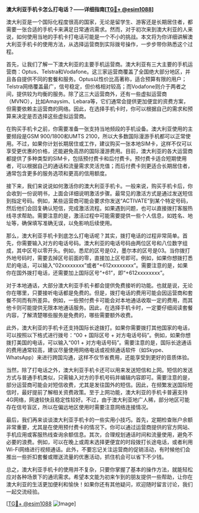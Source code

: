 **澳大利亚手机卡怎么打电话？——详细指南[[TG💪+ @esim1088](https://t.me/s/esim1088)]**

澳大利亚是一个国际化程度很高的国家，无论是留学生、游客还是长期居住者，都需要一张合适的手机卡来满足日常通讯需求。然而，对于初次来到澳大利亚的人来说，如何使用当地的手机卡打电话可能是一个不小的挑战。本文将为你详细讲解澳大利亚手机卡的使用方法，从选择运营商到实际拨号操作，一步步带你熟悉这个过程。

首先，让我们了解一下澳大利亚的主要手机运营商。澳大利亚有三大主要的手机运营商：Optus、Telstra和Vodafone。这三家运营商覆盖了全国绝大部分地区，并且各自提供不同的套餐和服务。Optus以性价比高著称，适合预算有限的用户；Telstra网络覆盖最广，信号稳定，但价格相对较高；而Vodafone则介于两者之间，提供较为均衡的服务。除了这三大运营商外，还有一些虚拟运营商（MVNO），比如Amaysim、Lebara等，它们通常会提供更加便宜的资费方案，但需要依赖主运营商的网络。因此，在选择手机卡时，你可以根据自己的需求和预算来决定是否选择这些虚拟运营商。

在购买手机卡之前，你需要准备一张支持当地频段的手机设备。澳大利亚使用的主要频段是GSM 900/1800和UMTS 2100，所以大多数国际漫游手机都可以正常使用。不过，如果你计划长期居住或工作，建议购买一张本地SIM卡，这样不仅可以享受更优惠的价格，还能避免高昂的国际漫游费用。目前，澳大利亚的各大运营商都提供了多种类型的SIM卡，包括预付费卡和后付费卡。预付费卡适合短期使用者，可以根据自己的通话和流量需求灵活充值；而后付费卡则更适合长期居住者，通常包含更多的服务选项和更高的信用额度。

接下来，我们来说说如何激活你的澳大利亚手机卡。一般来说，购买手机卡后，你会收到一份说明书，上面会详细说明激活步骤。最常见的激活方式是通过发送短信到指定号码。例如，某些运营商可能会要求你发送“ACTIVATE”到某个特定号码，然后他们会回复确认短信，完成激活流程。如果遇到问题，也可以直接拨打客服热线寻求帮助。需要注意的是，激活过程中可能需要提供一些个人信息，如姓名、地址等，确保填写准确无误，以免影响后续使用。

那么，澳大利亚手机卡到底怎么打电话呢？其实，拨打电话的过程非常简单。首先，你需要输入对方的电话号码。澳大利亚的电话号码由两位区号和八位数字组成，其中区号以零开头。例如，悉尼的区号是02，墨尔本的区号是03。当你拨打外地号码时，需要去掉区号前面的零，直接加上区号即可。例如，如果你想拨打悉尼的电话，可以输入“02xxxxxxxx”或者“+612xxxxxxxx”。需要注意的是，如果你在国外拨打电话，还需要加上国际区号“+61”，即“+612xxxxxxxx”。

对于本地通话，大部分澳大利亚手机卡都会提供免费接听的功能。也就是说，无论你在哪里，只要接听电话都是免费的。但是，拨打电话的费用可能会因运营商和套餐不同而有所差异。例如，一些预付费卡可能会对本地通话收取一定的费用，而其他卡则可能提供无限本地通话服务。因此，在选择手机卡时，一定要仔细阅读套餐内容，了解清楚哪些服务是免费的，哪些需要额外收费。

此外，澳大利亚的手机卡还支持国际长途拨打。如果你需要拨打其他国家的电话，可以按照以下格式进行拨号：“00 + 国际区号 + 对方电话号码”。例如，如果你想拨打美国的电话，可以输入“001 + 对方电话号码”。需要注意的是，国际长途通话的费用通常较高，建议尽量使用网络电话或视频通话软件（如Skype、WhatsApp）来进行跨国沟通，这样不仅节省费用，还能享受到更好的音质体验。

当然，除了打电话之外，澳大利亚手机卡还可以用来发送短信和上网。短信的发送方式与普通手机类似，只需输入对方的手机号码并编辑内容即可。需要注意的是，部分运营商可能会对短信收费，尤其是发往国外的短信。因此，在频繁发送国际短信时，最好提前了解相关资费政策。至于上网功能，澳大利亚的手机卡普遍支持4G网络，网速较快且稳定性较好。不过，由于澳大利亚地广人稀，部分地区可能存在信号盲区，所以在偏远地区使用时需要注意网络连接情况。

最后，我们再来谈谈澳大利亚手机卡的一些实用小技巧。首先，定期检查账户余额非常重要，尤其是在使用预付费卡的情况下。你可以通过运营商提供的官方网站、手机应用或客服热线查询余额信息。其次，合理规划通话时间和流量使用，避免不必要的浪费。例如，可以在晚上或周末选择更便宜的时段拨打长途电话，或者利用Wi-Fi网络进行视频通话。此外，不要忘记关注运营商的促销活动，有时候他们会推出一些折扣套餐或赠送流量的优惠活动，抓住机会可以省下不少钱。

总之，澳大利亚手机卡的使用并不复杂，只要你掌握了基本的操作方法，就能轻松应对各种场景下的通讯需求。希望本文能为初来乍到的朋友提供一些帮助，让你在澳大利亚的生活更加便利和愉快！如果你还有其他疑问，欢迎随时留言讨论，我们一起交流经验。

[[TG💪+ @esim1088](https://t.me/s/esim1088) ![Image](https://i.postimg.cc/4NQfJmqS/Snipaste-2025-05-13-00-14-12.png)]